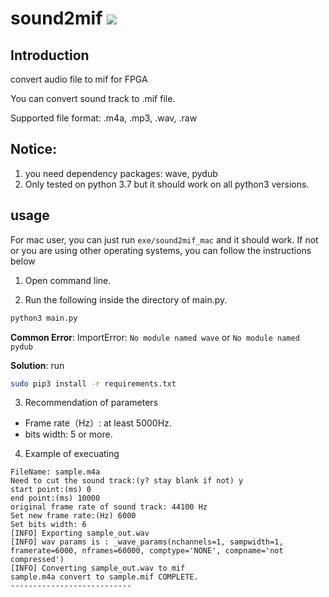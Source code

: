 # sound2mif [![](https://img.shields.io/badge/python-3.7-blue.svg)](https://www.python.org/downloads/release/python-371/)

## Introduction
convert audio file to mif for FPGA

You can convert sound track to .mif file.

Supported file format:
.m4a, .mp3, .wav, .raw

## Notice:
1. you need dependency packages: wave, pydub
2. Only tested on python 3.7 but it should work on all python3 versions.

## usage

For mac user, you can just run `exe/sound2mif_mac` and it should work. If not or you are using other operating systems, you can follow the instructions below

1. Open command line.

2. Run the following inside the directory of main.py.

```Bash
python3 main.py
```

**Common Error**: ImportError: `No module named wave` or `No module named pydub`

**Solution**: run 
```Bash
sudo pip3 install -r requirements.txt
```
3. Recommendation of parameters
  * Frame rate（Hz）: at least 5000Hz.
  * bits width: 5 or more.

4. Example of execuating
```
FileName: sample.m4a
Need to cut the sound track:(y? stay blank if not) y
start point:(ms) 0
end point:(ms) 10000
original frame rate of sound track: 44100 Hz
Set new frame rate:(Hz) 6000
Set bits width: 6
[INFO] Exporting sample_out.wav
[INFO] wav params is : _wave_params(nchannels=1, sampwidth=1, framerate=6000, nframes=60000, comptype='NONE', compname='not compressed')
[INFO] Converting sample_out.wav to mif
sample.m4a convert to sample.mif COMPLETE.
---------------------------
```
